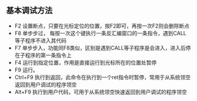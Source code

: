 ## 基本调试方法

- F2 设置断点，只要在光标定位的位置，按F2即可，再按一次F2则会删除断点
- F8 单步步过， 每按一次这个键执行一条反汇编窗口的一条指令，遇到CALL等子程序不进入其代码
- F7 单步步入，功能同F8类似，区别是遇到CALL等子程序是会进入，进入后停在子程序的第一条指令上
- F4  运行到指定位置，作用是直接运行到光标所在的位置处暂停
- F9   运行。
- Ctrl+F9   执行到返回，此命令在执行到一个ret指令时暂停，常用于从系统领空返回到用户调试的程序领空
- Alt+F9   执行到用户代码，可用于从系统领空快速返回到用户调试的程序领空



## 

